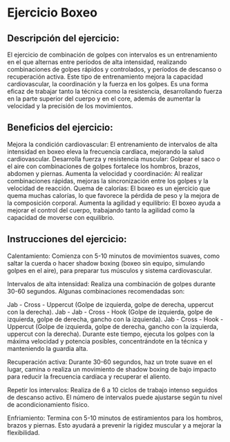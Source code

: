 # Ejercicio Boxeo

## Descripción del ejercicio:

El ejercicio de combinación de golpes con intervalos es un entrenamiento en el que alternas entre períodos de alta intensidad, realizando combinaciones de golpes rápidos y controlados, y períodos de descanso o recuperación activa. Este tipo de entrenamiento mejora la capacidad cardiovascular, la coordinación y la fuerza en los golpes. Es una forma eficaz de trabajar tanto la técnica como la resistencia, desarrollando fuerza en la parte superior del cuerpo y en el core, además de aumentar la velocidad y la precisión de los movimientos.

## Beneficios del ejercicio:

Mejora la condición cardiovascular: El entrenamiento de intervalos de alta intensidad en boxeo eleva la frecuencia cardíaca, mejorando la salud cardiovascular.
Desarrolla fuerza y resistencia muscular: Golpear el saco o el aire con combinaciones de golpes fortalece los hombros, brazos, abdomen y piernas.
Aumenta la velocidad y coordinación: Al realizar combinaciones rápidas, mejoras la sincronización entre los golpes y la velocidad de reacción.
Quema de calorías: El boxeo es un ejercicio que quema muchas calorías, lo que favorece la pérdida de peso y la mejora de la composición corporal.
Aumenta la agilidad y equilibrio: El boxeo ayuda a mejorar el control del cuerpo, trabajando tanto la agilidad como la capacidad de moverse con equilibrio.

## Instrucciones del ejercicio:
Calentamiento: Comienza con 5-10 minutos de movimientos suaves, como saltar la cuerda o hacer shadow boxing (boxeo sin equipo, simulando golpes en el aire), para preparar tus músculos y sistema cardiovascular.

Intervalos de alta intensidad: Realiza una combinación de golpes durante 30-60 segundos. Algunas combinaciones recomendadas son:

Jab - Cross - Uppercut (Golpe de izquierda, golpe de derecha, uppercut con la derecha).
Jab - Jab - Cross - Hook (Golpe de izquierda, golpe de izquierda, golpe de derecha, gancho con la izquierda).
Jab - Cross - Hook - Uppercut (Golpe de izquierda, golpe de derecha, gancho con la izquierda, uppercut con la derecha).
Durante este tiempo, ejecuta los golpes con la máxima velocidad y potencia posibles, concentrándote en la técnica y manteniendo la guardia alta.

Recuperación activa: Durante 30-60 segundos, haz un trote suave en el lugar, camina o realiza un movimiento de shadow boxing de bajo impacto para reducir la frecuencia cardíaca y recuperar el aliento.

Repetir los intervalos: Realiza de 6 a 10 ciclos de trabajo intenso seguidos de descanso activo. El número de intervalos puede ajustarse según tu nivel de acondicionamiento físico.

Enfriamiento: Termina con 5-10 minutos de estiramientos para los hombros, brazos y piernas. Esto ayudará a prevenir la rigidez muscular y a mejorar la flexibilidad.

